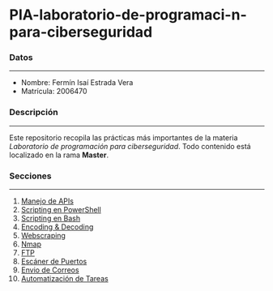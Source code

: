 # PIA-laboratorio-de-programaci-n-para-ciberseguridad
### Datos
_______
- Nombre: Fermín Isaí Estrada Vera
- Matrícula: 2006470

### Descripción
_______
Este repositorio recopila las prácticas más importantes de la materia *Laboratorio de programación para ciberseguridad*. Todo contenido está localizado en la rama **Master**.

### Secciones
_______
1. [Manejo de APIs](https://github.com/paul4267419x/PIA-laboratorio-de-programaci-n-para-ciberseguridad/tree/master/Manejo%20de%20APIs)
2. [Scripting en PowerShell]()
3. [Scripting en Bash]()
4. [Encoding & Decoding]()
5. [Webscraping]()
6. [Nmap]()
7. [FTP]()
8. [Escáner de Puertos]()
9. [Envio de Correos]()
10. [Automatización de Tareas]()